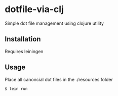 # dotfile-via-clj

Simple dot file management using clojure utility

## Installation

Requires leiningen

## Usage

Place all canoncial dot files in the ./resources folder

    $ lein run
